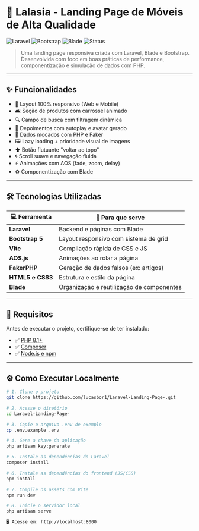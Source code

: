# 🌿 Lalasia - Landing Page de Móveis de Alta Qualidade

![Laravel](https://img.shields.io/badge/Laravel-10.x-red?style=flat-square&logo=laravel)
![Bootstrap](https://img.shields.io/badge/Bootstrap-5.x-purple?style=flat-square&logo=bootstrap)
![Blade](https://img.shields.io/badge/Blade-Laravel-blue?style=flat-square)
![Status](https://img.shields.io/badge/Status-Concluído-success?style=flat-square)

> Uma landing page responsiva criada com Laravel, Blade e Bootstrap. Desenvolvida com foco em boas práticas de performance, componentização e simulação de dados com PHP.

---

## ✨ Funcionalidades

- 📱 Layout 100% responsivo (Web e Mobile)
- 🛋️ Seção de produtos com carrossel animado
- 🔍 Campo de busca com filtragem dinâmica
- 💬 Depoimentos com autoplay e avatar gerado
- 🧪 Dados mocados com PHP e Faker
- 🖼️ Lazy loading + prioridade visual de imagens
- ⬆️ Botão flutuante "voltar ao topo"
- 🌀 Scroll suave e navegação fluida
- ⚡ Animações com AOS (fade, zoom, delay)
- ♻️ Componentização com Blade

---

## 🛠️ Tecnologias Utilizadas

| 💻 Ferramenta     | 📌 Para que serve                        |
|-------------------|-------------------------------------------|
| **Laravel**       | Backend e páginas com Blade               |
| **Bootstrap 5**   | Layout responsivo com sistema de grid     |
| **Vite**          | Compilação rápida de CSS e JS             |
| **AOS.js**        | Animações ao rolar a página               |
| **FakerPHP**      | Geração de dados falsos (ex: artigos)     |
| **HTML5 e CSS3**  | Estrutura e estilo da página              |
| **Blade**         | Organização e reutilização de componentes |


---

## 🚀 Requisitos

Antes de executar o projeto, certifique-se de ter instalado:

- ✅ [PHP 8.1+](https://www.php.net/)
- ✅ [Composer](https://getcomposer.org/)
- ✅ [Node.js e npm](https://nodejs.org/)

---

## ⚙️ Como Executar Localmente

```bash
# 1. Clone o projeto
git clone https://github.com/lucasbor1/Laravel-Landing-Page-.git

# 2. Acesse o diretório
cd Laravel-Landing-Page-

# 3. Copie o arquivo .env de exemplo
cp .env.example .env

# 4. Gere a chave da aplicação
php artisan key:generate

# 5. Instale as dependências do Laravel
composer install

# 6. Instale as dependências do frontend (JS/CSS)
npm install

# 7. Compile os assets com Vite
npm run dev

# 8. Inicie o servidor local
php artisan serve

🖥️ Acesse em: http://localhost:8000
